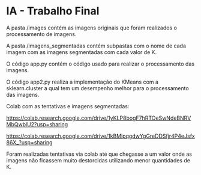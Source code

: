 # IA - Trabalho Final
A pasta /images contém as imagens originais que foram realizados o processamento de imagens.

A pasta /imagens_segmentadas contém subpastas com o nome de cada imagem com as imagens segmentadas com cada valor de K.

O código app.py contém o código usado para realizar o processamento das imagens.

O código app2.py realiza a implementação do KMeans com a sklearn.cluster a qual tem um desempenho melhor para o processamento das imagens.


Colab com as tentativas e imagens segmentadas:

https://colab.research.google.com/drive/1yKLP8bogF7hRTOeSwNdeBNRVMbQwblU2?usp=sharing

https://colab.research.google.com/drive/1kBMipqgdwYgGreDDSfjr4P4eJsfx86X_?usp=sharing

Foram realizadas tentativas via colab até que chegasse a um valor onde as imagens não ficassem muito destorcidas utilizando menor quantidades de K.